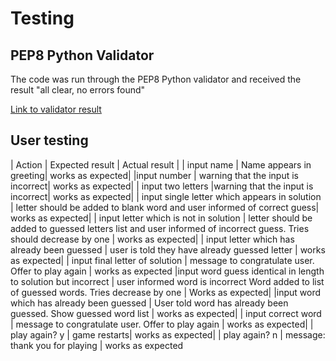 # Testing

## PEP8 Python Validator

The code was run through the PEP8 Python validator and received the result "all clear, no errors found"

[Link to validator result](images/Python%20validator%20result.jpg)

## User testing

| Action | Expected result | Actual result |
| input name | Name appears in greeting| works as expected|
|input number | warning that the input is incorrect| works as expected|
| input two letters |warning that the input is incorrect| works as expected|
| input single letter which appears in solution | letter should be added to blank word and user informed of correct guess| works as expected|
| input letter which is not in solution | letter should be added to guessed letters list and user informed of incorrect guess. Tries should decrease by one | works as expected|
| input letter which has already been guessed | user is told they have already guessed letter | works as expected|
| input final letter of solution | message to congratulate user. Offer to play again | works as expected
|input word guess identical in length to solution but incorrect | user informed word is incorrect Word added to list of guessed words. Tries decrease by one | Works as expected|
|input word which has already been guessed | User told word has already been guessed. Show guessed word list | works as expected|
| input correct word | message to congratulate user. Offer to play again | works as expected|
| play again? y | game restarts| works as expected|
 | play again? n | message: thank you for playing | works as expected

 
